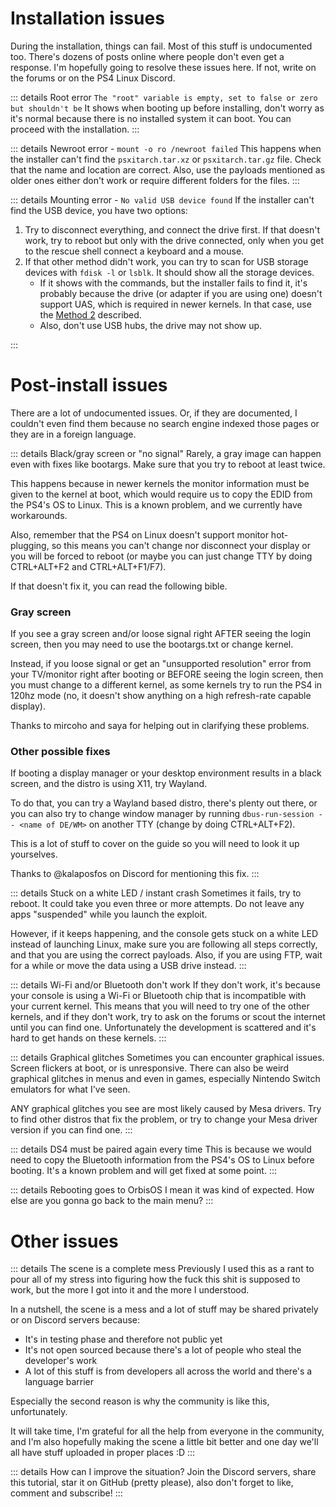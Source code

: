 # Installation issues
During the installation, things can fail. Most of this stuff is undocumented too. There's dozens of posts online where people don't even get a response. I'm hopefully going to resolve these issues here. If not, write on the forums or on the PS4 Linux Discord.

::: details Root error `The "root" variable is empty, set to false or zero but shouldn't be`
It shows when booting up before installing, don't worry as it's normal because there is no installed system it can boot. You can proceed with the installation.
:::

::: details Newroot error - `mount -o ro /newroot failed`
This happens when the installer can't find the `psxitarch.tar.xz` or `psxitarch.tar.gz` file. Check that the name and location are correct. Also, use the payloads mentioned as older ones either don't work or require different folders for the files.
:::

::: details Mounting error - `No valid USB device found`
If the installer can't find the USB device, you have two options:
1. Try to disconnect everything, and connect the drive first. If that doesn't work, try to reboot but only with the drive connected, only when you get to the rescue shell connect a keyboard and a mouse.
2. If that other method didn't work, you can try to scan for USB storage devices with `fdisk -l` or `lsblk`. It should show all the storage devices.
	- If it shows with the commands, but the installer fails to find it, it's probably because the drive (or adapter if you are using one) doesn't support UAS, which is required in newer kernels. In that case, use the [Method 2](installation.md#method-2-manual-partitioning) described.
	- Also, don't use USB hubs, the drive may not show up.

:::
# Post-install issues
There are a lot of undocumented issues. Or, if they are documented, I couldn't even find them because no search engine indexed those pages or they are in a foreign language.

::: details Black/gray screen or "no signal"
Rarely, a gray image can happen even with fixes like bootargs. Make sure that you try to reboot at least twice.

This happens because in newer kernels the monitor information must be given to the kernel at boot, which would require us to copy the EDID from the PS4's OS to Linux. This is a known problem, and we currently have workarounds.

Also, remember that the PS4 on Linux doesn't support monitor hot-plugging, so this means you can't change nor disconnect your display or you will be forced to reboot (or maybe you can just change TTY by doing CTRL+ALT+F2 and CTRL+ALT+F1/F7).

If that doesn't fix it, you can read the following bible.
### Gray screen
If you see a gray screen and/or loose signal right AFTER seeing the login screen, then you may need to use the bootargs.txt or change kernel.

Instead, if you loose signal or get an "unsupported resolution" error from your TV/monitor right after booting or BEFORE seeing the login screen, then you must change to a different kernel, as some kernels try to run the PS4 in 120hz mode (no, it doesn't show anything on a high refresh-rate capable display).

Thanks to mircoho and saya for helping out in clarifying these problems.
### Other possible fixes
If booting a display manager or your desktop environment results in a black screen, and the distro is using X11, try Wayland.

To do that, you can try a Wayland based distro, there's plenty out there, or you can also try to change window manager by running `dbus-run-session -- <name of DE/WM>` on another TTY (change by doing CTRL+ALT+F2).

This is a lot of stuff to cover on the guide so you will need to look it up yourselves.

Thanks to @kalaposfos on Discord for mentioning this fix.
:::

::: details Stuck on a white LED / instant crash
Sometimes it fails, try to reboot. It could take you even three or more attempts. Do not leave any apps "suspended" while you launch the exploit.

However, if it keeps happening, and the console gets stuck on a white LED instead of launching Linux, make sure you are following all steps correctly, and that you are using the correct payloads. Also, if you are using FTP, wait for a while or move the data using a USB drive instead.
:::

::: details Wi-Fi and/or Bluetooth don't work
If they don't work, it's because your console is using a Wi-Fi or Bluetooth chip that is incompatible with your current kernel. This means that you will need to try one of the other kernels, and if they don't work, try to ask on the forums or scout the internet until you can find one. Unfortunately the development is scattered and it's hard to get hands on these kernels.
:::

::: details Graphical glitches
Sometimes you can encounter graphical issues. Screen flickers at boot, or is unresponsive. There can also be weird graphical glitches in menus and even in games, especially Nintendo Switch emulators for what I've seen.

ANY graphical glitches you see are most likely caused by Mesa drivers. Try to find other distros that fix the problem, or try to change your Mesa driver version if you can find one.
:::

::: details DS4 must be paired again every time
This is because we would need to copy the Bluetooth information from the PS4's OS to Linux before booting. It's a known problem and will get fixed at some point.
:::

::: details Rebooting goes to OrbisOS
I mean it was kind of expected. How else are you gonna go back to the main menu?
:::

# Other issues
::: details The scene is a complete mess
Previously I used this as a rant to pour all of my stress into figuring how the fuck this shit is supposed to work, but the more I got into it and the more I understood.

In a nutshell, the scene is a mess and a lot of stuff may be shared privately or on Discord servers because:
- It's in testing phase and therefore not public yet
- It's not open sourced because there's a lot of people who steal the developer's work
- A lot of this stuff is from developers all across the world and there's a language barrier

Especially the second reason is why the community is like this, unfortunately.

It will take time, I'm grateful for all the help from everyone in the community, and I'm also hopefully making the scene a little bit better and one day we'll all have stuff uploaded in proper places :D
:::

::: details How can I improve the situation?
Join the Discord servers, share this tutorial, star it on GitHub (pretty please), also don't forget to like, comment and subscribe!
:::
